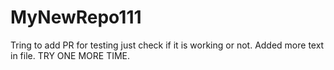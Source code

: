 # MyNewRepo111
Tring to add PR for testing just check if it is working or not.
Added more text in file.
TRY ONE MORE TIME.
